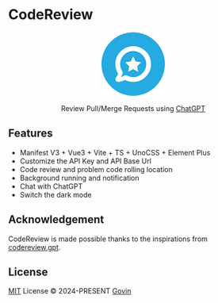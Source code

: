 # CodeReview

<p align="center">
  <img src="https://raw.githubusercontent.com/guovin/codereview-extension/master/public/images/icon.png">
</p>
<p align='center'>
    Review Pull/Merge Requests using <a href="https://chat.openai.com" target="_blank">ChatGPT</a>
</p>

## Features

- Manifest V3 + Vue3 + Vite + TS + UnoCSS + Element Plus
- Customize the API Key and API Base Url
- Code review and problem code rolling location
- Background running and notification
- Chat with ChatGPT
- Switch the dark mode

## Acknowledgement

CodeReview is made possible thanks to the inspirations from [codereview.gpt](https://github.com/sturdy-dev/codereview.gpt).

## License
[MIT](./LICENSE) License &copy; 2024-PRESENT [Govin](https://github.com/guovin)